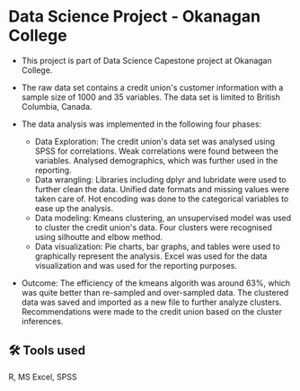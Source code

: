 

# Data Science Project - Okanagan College

* This project is part of Data Science Capestone project at Okanagan College. 

* The raw data set contains a credit union's customer information with a sample size of 1000 and 35 variables. The data set is limited to British Columbia, Canada.

* The data analysis was implemented in the following four phases:

    * Data Exploration: The credit union's data set was analysed using SPSS for correlations. Weak correlations were found between the variables. Analysed demographics, which was further used in the reporting.  
    * Data wrangling: Libraries including dplyr and lubridate were used to further clean the data. Unified date formats and missing values were taken care of. Hot encoding was done to the categorical variables to ease up the analysis. 
    * Data modeling: Kmeans clustering, an unsupervised model was used to cluster the credit union's data. Four clusters were recognised using silhoutte and elbow method. 
    * Data visualization: Pie charts, bar graphs, and tables were used to graphically represent the analysis. Excel was used for the data visualization and was used for the reporting purposes.
* Outcome: The efficiency of the kmeans algorith was around 63%, which was quite better than re-sampled and over-sampled data. The clustered data was saved and imported as a new file to further analyze clusters. Recommendations were made to the credit union based on the cluster inferences.
## 🛠 Tools used
R, MS Excel, SPSS

  
